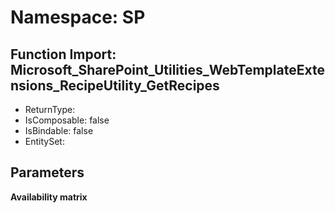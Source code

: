 # Namespace: SP

## Function Import: Microsoft_SharePoint_Utilities_WebTemplateExtensions_RecipeUtility_GetRecipes

- ReturnType: 
- IsComposable: false
- IsBindable: false
- EntitySet: 

## Parameters

**Availability matrix**

